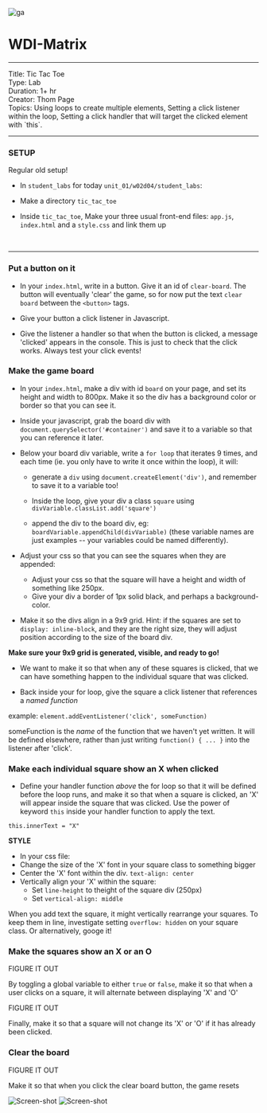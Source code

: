 ![ga](http://mobbook.generalassemb.ly/ga_cog.png)

# WDI-Matrix

<hr>
Title: Tic Tac Toe<br>
Type: Lab<br>
Duration: 1+ hr<br>
Creator: Thom Page<br>
Topics: Using loops to create multiple elements, Setting a click listener within the loop, Setting a click handler that will target the clicked element with `this`.<br>
<hr>

### SETUP
Regular old setup!

* In `student_labs` for today `unit_01/w02d04/student_labs`:

* Make a directory `tic_tac_toe`

* Inside `tic_tac_toe`, Make your three usual front-end files: `app.js`, `index.html` and a `style.css` and link them up

<br>
<hr>

### Put a button on it

* In your `index.html`, write in a button. Give it an id of `clear-board`. The button will eventually 'clear' the game, so for now put the text `clear board` between the `<button>` tags.

* Give your button a click listener in Javascript.

* Give the listener a handler so that when the button is clicked, a message 'clicked' appears in the console. This is just to check that the click works. Always test your click events!


### Make the game board

* In your `index.html`, make a div with id `board` on your page, and set its height and width to 800px. Make it so the div has a background color or border so that you can see it.

* Inside your javascript, grab the board div with `document.querySelector('#container')` and save it to a variable so that you can reference it later.

* Below your board div variable, write a `for loop` that iterates 9 times, and each time (ie. you only have to write it once within the loop), it will: 

	* generate a `div` using `document.createElement('div')`, and remember to save it to a variable too!
 
	* Inside the loop, give your div a class `square` using `divVariable.classList.add('square')` 

	* append the div to the board div, eg: `boardVariable.appendChild(divVariable)` (these variable names are just examples -- your variables could be named differently).

* Adjust your css so that you can see the squares when they are appended:
	* Adjust your css so that the square will have a height and width of something like 250px.
	* Give your div a border of 1px solid black, and perhaps a background-color.

* Make it so the divs align in a 9x9 grid. Hint: if the squares are set to `display: inline-block`, and they are the right size, they will adjust position according to the size of the board div.

**Make sure your 9x9 grid is generated, visible, and ready to go!** 

* We want to make it so that when any of these squares is clicked, that we can have something happen to the individual square that was clicked.

* Back inside your for loop, give the square a click listener that references a _named function_

example: `element.addEventListener('click', someFunction)`

someFunction is the _name_ of the function that we haven't yet written. It will be defined elsewhere, rather than just writing `function() { ... }` into the listener after 'click'.

### Make each individual square show an X when clicked

* Define your handler function _above_ the for loop so that it will be defined before the loop runs, and make it so that when a square is clicked, an 'X' will appear inside the square that was clicked. Use the power of keyword `this` inside your handler function to apply the text.

```
this.innerText = "X"
```

**STYLE**

* In your css file:
* Change the size of the 'X' font in your square class to something bigger
* Center the 'X' font within the div. `text-align: center`
* Vertically align your 'X' within the square:
	* Set `line-height` to theight of the square div (250px)
	* Set `vertical-align: middle` 

When you add text the square, it might vertically rearrange your squares. To keep them in line, investigate setting `overflow: hidden` on your square class. Or alternatively, googe it!


### Make the squares show an X or an O

FIGURE IT OUT

By toggling a global variable to either `true` or `false`, make it so that when a user clicks on a square, it will alternate between displaying 'X' and 'O'

FIGURE IT OUT

Finally, make it so that a square will not change its 'X' or 'O' if it has already been clicked.


### Clear the board

FIGURE IT OUT

Make it so that when you click the clear board button, the game resets

![Screen-shot](https://i.imgur.com/kz2L9f9.png)
![Screen-shot](https://i.imgur.com/d8lFshD.png)



